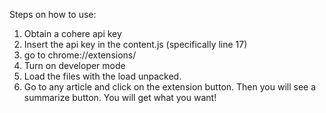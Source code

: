 Steps on how to use:

1. Obtain a cohere api key
2. Insert the api key in the content.js (specifically line 17)
3. go to chrome://extensions/
4. Turn on developer mode
5. Load the files with the load unpacked.
6. Go to any article and click on the extension button. Then you will see a summarize button. You will get what you want!
